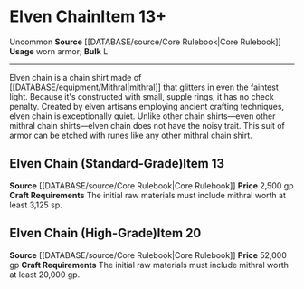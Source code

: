 ﻿---
bulk: L
id: '143'
item_category: Armor
item_subcategory: Precious Material Armor
level: '13'
name: Elven Chain
price: 2,500 gp
rarity: Uncommon
source: '[[DATABASE/source/Core Rulebook|Core Rulebook]]'
subcategory: weapon
trait:
- '[[DATABASE/trait/Uncommon|Uncommon]]'
type: Item
usage: worn armor

---
# Elven Chain<span class="item-type">Item 13+</span>

<span class="trait-uncommon item-trait">Uncommon</span>
**Source** [[DATABASE/source/Core Rulebook|Core Rulebook]] 
**Usage** worn armor; **Bulk** L

---
Elven chain is a chain shirt made of [[DATABASE/equipment/Mithral|mithral]] that glitters in even the faintest light. Because it's constructed with small, supple rings, it has no check penalty.
 Created by elven artisans employing ancient crafting techniques, elven chain is exceptionally quiet. Unlike other chain shirts—even other mithral chain shirts—elven chain does not have the noisy trait. This suit of armor can be etched with runes like any other mithral chain shirt.

## Elven Chain (Standard-Grade)<span class="item-type">Item 13</span>

**Source** [[DATABASE/source/Core Rulebook|Core Rulebook]] 
**Price** 2,500 gp
**Craft Requirements** The initial raw materials must include mithral worth at least 3,125 sp.

## Elven Chain (High-Grade)<span class="item-type">Item 20</span>

**Source** [[DATABASE/source/Core Rulebook|Core Rulebook]] 
**Price** 52,000 gp
**Craft Requirements** The initial raw materials must include mithral worth at least 20,000 gp.